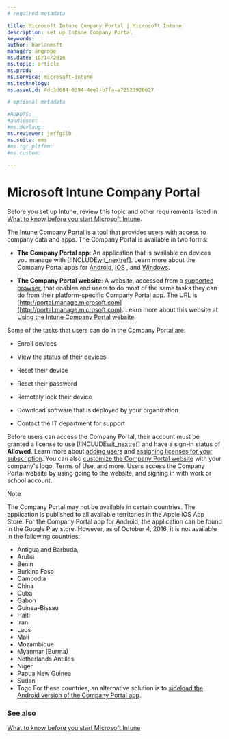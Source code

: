 ```yaml
---
# required metadata

title: Microsoft Intune Company Portal | Microsoft Intune
description: set up Intune Company Portal
keywords:
author: barlanmsft
manager: angrobe
ms.date: 10/14/2016
ms.topic: article
ms.prod:
ms.service: microsoft-intune
ms.technology:
ms.assetid: 4dc3d084-0394-4ee7-b7fa-a72523928627

# optional metadata

#ROBOTS:
#audience:
#ms.devlang:
ms.reviewer: jeffgilb
ms.suite: ems
#ms.tgt_pltfrm:
#ms.custom:

---
```


# Microsoft Intune Company Portal

Before you set up Intune, review this topic and other requirements listed in [What to know before you start Microsoft Intune](what-to-know-before-you-start-microsoft-intune.md).

The Intune Company Portal is a tool that provides users with access to company data and apps. The Company Portal is available in two forms:

-   **The Company Portal app**: An application that is available on devices you manage with [!INCLUDE[wit_nextref](../includes/wit_nextref_md.md)]. Learn more about the Company Portal apps for [Android](/Intune/EndUser/using-your-android-device-with-intune), [iOS](/Intune/EndUser/using-your-ios-or-mac-os-x-device-with-intune)
, and [Windows](/Intune/EndUser/using-your-windows-device-with-intune).


- **The Company Portal website**: A website, accessed from a [supported browser](supported-web-browsers.md), that enables end users to do most of the same tasks they can do from their platform-specific Company Portal app. The URL is [http://portal.manage.microsoft.com](http://portal.manage.microsoft.com). Learn more about this website at [Using the Intune Company Portal website](/Intune/EndUser/using-the-intune-company-portal-website).

Some of the tasks that users can do in the Company Portal are:

-   Enroll devices

-   View the status of their devices

-   Reset their device

-   Reset their password

-   Remotely lock their device

-   Download software that is deployed by your organization

-   Contact the IT department for support

Before users can access the Company Portal, their account must be granted a license to use [!INCLUDE[wit_nextref](../includes/wit_nextref_md.md)] and have a sign-in status of **Allowed**. Learn more about [adding users](start-with-a-paid-subscription-to-microsoft-intune-step-3.md) and [assigning licenses for your subscription](start-with-a-paid-subscription-to-microsoft-intune-step-4.md). You can also [customize the Company Portal website](start-with-a-paid-subscription-to-microsoft-intune-step-7.md) with your company's logo, Terms of Use, and more. Users access the Company Portal website by using going to the website, and signing in with work or school account.

> [!NOTE]
> The Company Portal may not be available in certain countries. The application is published to all available territories in the Apple iOS App Store. For the Company Portal app for Android, the application can be found in the Google Play store. However, as of October 4, 2016, it is not available in the following countries:
- Antigua and Barbuda,
- Aruba
- Benin
- Burkina Faso
- Cambodia
- China
- Cuba
- Gabon
- Guinea-Bissau
- Haiti
- Iran
- Laos
- Mali
- Mozambique
- Myanmar (Burma)
- Netherlands Antilles
- Niger
- Papua New Guinea
- Sudan
- Togo
For these countries, an alternative solution is to [sideload the Android version of the Company Portal app](https://www.microsoft.com/en-us/download/details.aspx?id=49140).  

### See also
[What to know before you start Microsoft Intune](what-to-know-before-you-start-microsoft-intune.md)
